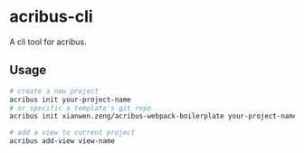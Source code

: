 # acribus-cli

A cli tool for acribus.

## Usage

```bash
# create a new project
acribus init your-project-name
# or specific a template's git repo
acribus init xianwen.zeng/acribus-webpack-boilerplate your-project-name

# add a view to current project
acribus add-view view-name
```
